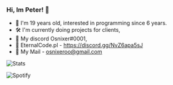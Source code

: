 ### Hi, Im Peter! 👋

- 💎  I'm 19 years old, interested in programming since 6 years.
- 🛠   I'm currently doing projects for clients,
- 💬  My discord Osnixer#0001,
- 🎊  EternalCode.pl - https://discord.gg/NvZ6apa5sJ
- 📧  My Mail - [osnixeroo@gmail.com](mailto:osnixeroo@gmail.com)


![Stats](https://github-readme-stats.vercel.app/api?username=Osnixer&count_private=true&show_icons=true)





![Spotify](https://spotify-recently-played-readme.vercel.app/api?user=21xnnlga4qhsymnkgueqf3p7a)


